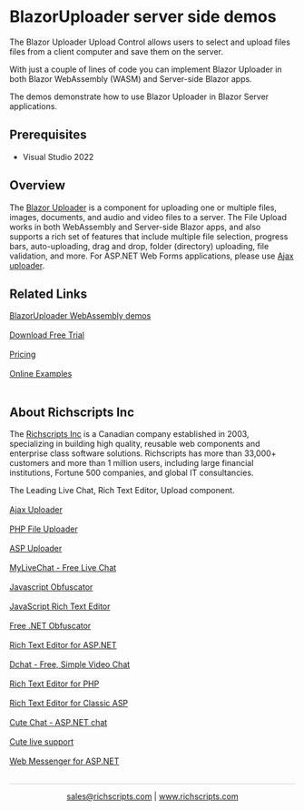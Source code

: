 # BlazorUploader server side demos

The Blazor Uploader Upload Control allows users to select and upload files files from a client computer and save them on the server.

With just a couple of lines of code you can implement Blazor Uploader in both Blazor WebAssembly (WASM) and Server-side Blazor apps.

The demos demonstrate how to use Blazor Uploader in Blazor Server applications.

## Prerequisites

* Visual Studio 2022

## Overview

The [ Blazor Uploader](https://blazoruploader.com/) is a component for uploading one or multiple files, images, documents, and audio and video files to a server. The File Upload works in both WebAssembly and Server-side Blazor apps, and also supports a rich set of features that include multiple file selection, progress bars, auto-uploading, drag and drop, folder (directory) uploading, file validation, and more. 
For ASP.NET Web Forms applications, please use [ Ajax uploader](https://ajaxuploader.com/).

## Related Links

[BlazorUploader WebAssembly demos](https://webassembly-demos.blazoruploader.com/) <br/><br/>
[Download Free Trial](https://blazoruploader.com/download.aspx) <br/><br/>
[Pricing](https://blazoruploader.com/pricing.aspx) <br/><br/>
[Online Examples](http://blazor-server-demos.blazoruploader.com/) <br/><br/>

## About Richscripts Inc
The [Richscripts Inc](https://blazoruploader.com/aboutus.aspx) is a Canadian company established in 2003, specializing in building high quality, reusable web components and enterprise class software solutions. Richscripts has more than 33,000+ customers and more than 1 million users, including large financial institutions, Fortune 500 companies, and global IT consultancies.

 
The Leading Live Chat, Rich Text Editor, Upload component.<br/><br/>
[Ajax Uploader](http://ajaxuploader.com/) <br/><br/>
[PHP File Uploader](https://phpfileuploader.com/) <br/><br/>
[ASP Uploader](https://aspuploader.com/) <br/><br/>
[MyLiveChat - Free Live Chat](https://www.mylivechat.com/) <br/><br/>
[Javascript Obfuscator](http://javascriptobfuscator.com/) <br/><br/>
[JavaScript Rich Text Editor](http://richtexteditor.com/) <br/><br/>
[Free .NET Obfuscator](https://freeobfuscator.com/) <br/><br/>
[Rich Text Editor for ASP.NET](https://richtexteditor.net/) <br/><br/>
[Dchat - Free, Simple Video Chat](https://dchat.com/) <br/><br/>
[Rich Text Editor for PHP](https://phphtmleditor.com/) <br/><br/>
[Rich Text Editor for Classic ASP](https://asp.richtexteditor.com/) <br/><br/>
[Cute Chat - ASP.NET chat](https://richscripts.com/ASP.NET+Chat/) <br/><br/>
[Cute live support](https://richscripts.com/live-support/) <br/><br/>
[Web Messenger for ASP.NET](https://richscripts.com/web-messenger/) <br/><br/>


<hr style="height:0.3px;border:none;color:lightgrey;background-color:lightgrey;" />

<p align="center">
  <a href="mailto:sales@richscripts.com?Subject=Blazor File Upload - Github" target="_top">sales@richscripts.com</a> | <a href="https://www.richscripts.com?utm_source=github&utm_medium=listing&utm_campaign=blazor-file-upload-github-samples">www.richscripts.com</a> <br>
</p>
